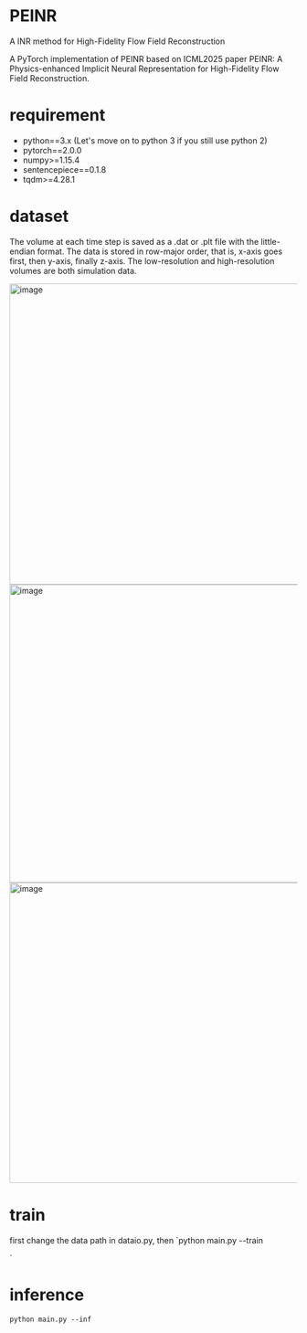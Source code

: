 # PEINR
A INR method for High-Fidelity Flow Field Reconstruction

A PyTorch implementation of PEINR based on ICML2025 paper PEINR: A Physics-enhanced Implicit Neural Representation for High-Fidelity
Flow Field Reconstruction.

# requirement
- python==3.x (Let's move on to python 3 if you still use python 2)
- pytorch==2.0.0
- numpy>=1.15.4
- sentencepiece==0.1.8
- tqdm>=4.28.1

# dataset
The volume at each time step is saved as a .dat or .plt file with the little-endian format. The data is stored in row-major order, that is, x-axis goes first, then y-axis, finally z-axis. The low-resolution and high-resolution volumes are both simulation data.

<img width="527" alt="image" src="https://github.com/user-attachments/assets/d528c224-9e08-4495-bfda-7d7c958f3583" />
<img width="522" alt="image" src="https://github.com/user-attachments/assets/7cb10890-5333-43f5-822e-48c8d840c219" />
<img width="526" alt="image" src="https://github.com/user-attachments/assets/26b372c0-82d4-4f71-8cdc-d462281e76e6" />


# train
first change the data path in dataio.py, then 
`python main.py --train

`
# inference
`python main.py --inf`
